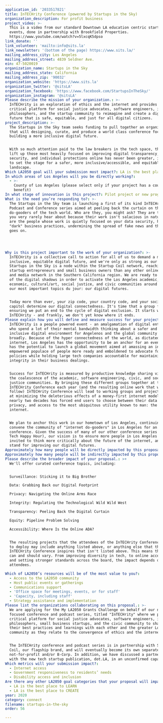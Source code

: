 ```yaml
---
application_id: '2033517821'
title: InTECHrity Conference (powered by Startups in the Sky)
organization_description: For profit business
project_video: >-
  This is a video from our standard Downtown LA education centric startup
  events, done in partnership with Brookfield Properties.
  https://www.youtube.com/watch?v=5lxcqK5dpso
link_donate: ''
link_volunteer: 'mailto:info@sits.la'
link_newsletter: '(bottom of the page) https://www.sits.la/'
mailing_address_city: Los Angeles
mailing_address_street: 4839 Seldner Ave.
ein: 47-5020019
organization_name: Startups in the Sky
mailing_address_state: California
mailing_address_zip: '90032'
organization_website: 'https://www.sits.la'
organization_twitter: '@sitsLA'
organization_facebook: 'https://www.facebook.com/StartupsInTheSky/'
organization_instagram: '@sitsLA'
Please describe the mission of your organization.: >-
  InTECHrity is an exploration of ethics and the internet and provides a
  critical platform for social justice advocates, software engineers, internet
  philosophers, and the startup community to reimagine and create a digital
  future that is safe, equitable, and just for all digital citizens.
project_description: >-
  The Startups in the Sky team seeks funding to pull together an organizing team
  that will designing, curate, and produce a world class conference focused on
  building a more inclusive digital future. 


  With so much attention paid to the law breakers in the tech space, the need to
  lift up those most heavily focused on improving digital transparency, data
  security, and individual protections online has never been greater, in order
  to set the stage for a safer, more inclusive/accessible, and equitable digital
  landscape. 
Which LA2050 goal will your submission most impact?: LA is the best place to CONNECT
In which areas of Los Angeles will you be directly working?:
  - >-
    County of Los Angeles (please select only if your project has a countywide
    benefit)
In what stage of innovation is this project?: Pilot project or new program (testing or implementing a new idea)
What is the need you’re responding to?: >-
  The Startups in the Sky team is launching a first of its kind InTECHrity
  Podcast and Conference series aimed at peeling back the curtain on the
  do-gooders of the tech world. Who are they, you might ask? They are the people
  you very rarely hear about because their work isn't salacious in nature. They
  are the people whose work is quietly focused on your data security, halting
  "dark" business practices, undermining the spread of fake news and the list
  goes on.



   
Why is this project important to the work of your organization?: >-
  InTECHrity is a collective call to action for all of us to demand a more
  inclusive, equitable digital future, and we're only as strong as our network.
  Startups in the Sky is a node within the Startup Coil network, reaching more
  startup entrepreneurs and small business owners than any other online event
  and media network in the Southern California region. We are ready to come out
  of the digital shadows in order to activate the Los Angeles academic,
  economic, cultural/art, social justice, and civic communities around one of
  our most important topics du jour: our digital futures. 


  Today more than ever, your zip code, your country code, and your social
  capitol determine our digital connectedness. It's time that a group focus on
  ensuring we put an end to the cycle of digital exclusion. It starts with
  InTECHrity - and frankly, we don't yet know where it ends. 
Please explain how you will define and measure success for your project.: >-
  InTECHrity is a people powered event - an amalgamation of digital enthusiasts
  who spend a lot of their mental bandwidth thinking about a safer and more
  inclusive digital environment for Angelenos and the global community more
  broadly. Because of the hyper connectedness of the world, as dictated by the
  internet, Los Angeles has the opportunity to be an anchor for an event that
  has the potential to launch a global movement aimed at amassing an informed,
  empowered populace of people more ready and emboldened to advocate for safer
  policies while holding large tech companies accountable for maintaining
  integrity in their business dealings. 


  Success for InTECHrity is measured by productive knowledge sharing vis a vis
  the coalescence of the academic, software engineering, civic, and social
  justice communities. By bringing these different groups together at the
  InTECHrity Conference each year (and the resulting online work that will
  follow) InTECHrity Conference will lead to working groups and projects aimed
  at minimizing the deleterious effects of a money-first internet model that for
  nearly two decades has forced end users to choose between their data and
  privacy, and access to the most ubiquitous utility known to man: the
  internet. 


  We plan to anchor this work in our hometown of Los Angeles, continuing to
  convene the community of "internet do-gooders" in Los Angeles for an annual
  conference. Given the success of many of our other conference series (see: LA
  Tech Happy Hour), our vision is to ensure more people in Los Angeles are
  invited to think more critically about the future of the internet, and to be a
  stand for improving our digital futures. 
Approximately how many people will be directly impacted by this proposal?: '800'
Approximately how many people will be indirectly impacted by this proposal?: '100000'
Please describe the broader impact of your proposal.: >+
  We'll offer curated conference topics, including: 


  Surveillance: Sticking it to Big Brother

  Data: Grabbing Back our Digital Footprint 

  Privacy: Navigating the Online Arms Race

  Integrity: Regulating the Technological Wild Wild West 

  Transparency: Peeling Back the Digital Curtain

  Equity: Pipeline Problem Solving 

  Accessibility: Where Is the Online ADA?


  The resulting projects that the attendees of the InTECHrity Conference choose
  to deploy may include anything listed above, or anything else that the
  InTECHrity Conference inspires that isn't listed above. This means the impact
  can and should vary. From improving diversity in tech, to online accessibility
  and setting stronger standards across the board, the impact depends on our
  attendees. 

Which of LA2050’s resources will be of the most value to you?:
  - Access to the LA2050 community
  - Host public events or gatherings
  - Communications support
  - 'Office space for meetings, events, or for staff'
  - 'Capacity, including staff'
  - Strategy assistance and implementation
Please list the organizations collaborating on this proposal.: >-
  We are applying for the My LA2050 Grants Challenge on behalf of our new ethics
  focused conference and podcast series, titled "InTECHrity" where we provide a
  critical platform for social justice advocates, software engineers, internet
  philosophers, small business startups, and the civic community to share out
  their best practices and learnings with each other and the greater Los Angeles
  community as they relate to the convergence of ethics and the internet. 


  The InTECHrity conference and podcast series is in partnership with Startup
  Coil, our flagship brand, and will eventually become its own separate
  not-for-profit and/or B-Corp. In addition, we have discussed a partnership
  with the new tech startup publication, dot.LA, in an unconfirmed capacity. 
Which metrics will your submission impact?:
  - Internet access
  - Government responsiveness to residents’ needs
  - Disability access and inclusion
Are there any other LA2050 goal categories that your proposal will impact?:
  - LA is the best place to LEARN
  - LA is the best place to CREATE
year: 2020
category: connect
filename: startups-in-the-sky
order: 56

---
```

